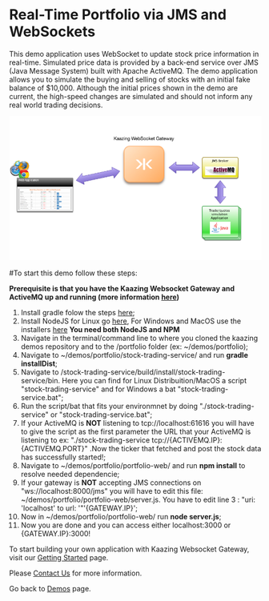 # Real-Time Portfolio via JMS and WebSockets

This demo application uses WebSocket to update stock price information in real-time. Simulated price data is provided by a back-end service over JMS (Java Message System) built with Apache ActiveMQ. The demo application allows you to simulate the buying and selling of stocks with an initial fake balance of $10,000. Although the initial prices shown in the demo are current, the high-speed changes are simulated and should not inform any real world trading decisions.

![Portfolio demo](Portfolio-app.png "Xignite demo")


#To start this demo follow these steps:

**Prerequisite is that you have the Kaazing Websocket Gateway and ActiveMQ up and running (more information [here](https://kaazing.com/doc/5.0/about/setup-guide/index.html))**

1. Install gradle folow the steps [here](https://gradle.org/gradle-download/?_ga=1.147510451.589111043.1485507259);
2. Install NodeJS for Linux go [here](https://nodejs.org/en/download/package-manager/), For Windows and MacOS use the installers [here](https://nodejs.org/en/download/) **You need both NodeJS and NPM**
3. Navigate in the terminal/command line to where you cloned the kaazing demos repository and to the /portfolio folder (ex: ~/demos/portfolio);
4. Navigate to ~/demos/portfolio/stock-trading-service/ and run **gradle installDist**;
5. Navigate to /stock-trading-service/build/install/stock-trading-service/bin. Here you can find for Linux Distribuition/MacOS a script "stock-trading-service" and for Windows a bat "stock-trading-service.bat";
6. Run the script/bat that fits your environmnet by doing "./stock-trading-service" or "stock-trading-service.bat";
7. If your ActiveMQ is **NOT** listening to tcp://localhost:61616 you will have to give the script as the first parameter the URL that your ActiveMQ is listening to ex: "./stock-trading-service tcp://{ACTIVEMQ.IP}:{ACTIVEMQ.PORT}" .Now the ticker that fetched and post the stock data has successfully started!;
8. Navigate to ~/demos/portfolio/portfolio-web/ and run **npm install** to resolve needed dependencie;
9. If your gateway is **NOT** accepting JMS connections on "ws://localhost:8000/jms" you will have to edit this file: ~/demos/portfolio/portfolio-web/server.js. You have to edit line 3 : "uri: 'localhost' to url: '"'{GATEWAY.IP}';
10. Now in ~/demos/portfolio/portfolio-web/ run **node server.js**;
11. Now you are done and you can access either localhost:3000 or {GATEWAY.IP}:3000!
 
To start building your own application with Kaazing Websocket Gateway, visit our [Getting Started](https://kaazing.com/getting-started/) page. </br>

Please [Contact Us](https://kaazing.com/contact/) for more information.

Go back to [Demos](http://kaazing.com/products/demos/) page.
